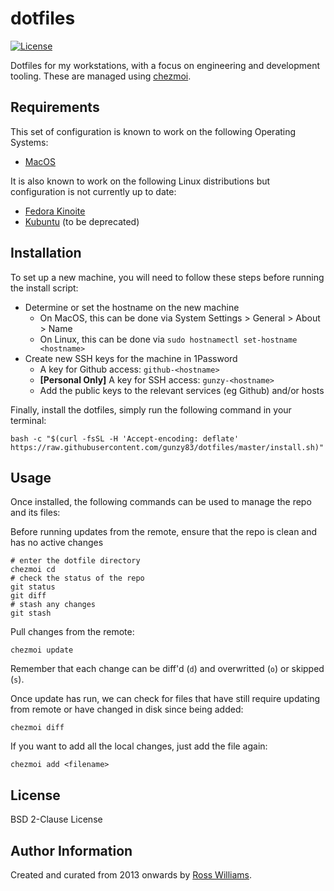 # dotfiles

[![License](https://img.shields.io/badge/License-BSD%202--Clause-brightgreen.svg?style=flat-square)](LICENSE)

Dotfiles for my workstations, with a focus on engineering and development tooling. These are managed using [chezmoi](https://www.chezmoi.io/).

## Requirements

This set of configuration is known to work on the following Operating Systems:

- [MacOS](https://www.apple.com/macos/)

It is also known to work on the following Linux distributions but configuration is not currently up to date:

- [Fedora Kinoite](https://fedoraproject.org/kinoite/)
- [Kubuntu](https://kubuntu.org/) (to be deprecated)

## Installation

To set up a new machine, you will need to follow these steps before running the install script:

* Determine or set the hostname on the new machine
  * On MacOS, this can be done via System Settings > General > About > Name
  * On Linux, this can be done via `sudo hostnamectl set-hostname <hostname>`
* Create new SSH keys for the machine in 1Password
  * A key for Github access: `github-<hostname>`
  * **[Personal Only]** A key for SSH access: `gunzy-<hostname>`
  * Add the public keys to the relevant services (eg Github) and/or hosts

Finally, install the dotfiles, simply run the following command in your terminal:

```shell
bash -c "$(curl -fsSL -H 'Accept-encoding: deflate' https://raw.githubusercontent.com/gunzy83/dotfiles/master/install.sh)"
```

## Usage

Once installed, the following commands can be used to manage the repo and its files:

Before running updates from the remote, ensure that the repo is clean and has no active changes

```
# enter the dotfile directory
chezmoi cd
# check the status of the repo
git status
git diff
# stash any changes
git stash
```

Pull changes from the remote:

```
chezmoi update
```

Remember that each change can be diff'd (`d`) and overwritted (`o`) or skipped (`s`).

Once update has run, we can check for files that have still require updating from remote or have changed in disk since being added:

```
chezmoi diff
```

If you want to add all the local changes, just add the file again:

```
chezmoi add <filename>
```

## License

BSD 2-Clause License

## Author Information

Created and curated from 2013 onwards by [Ross Williams](http://rosswilliams.id.au/).
